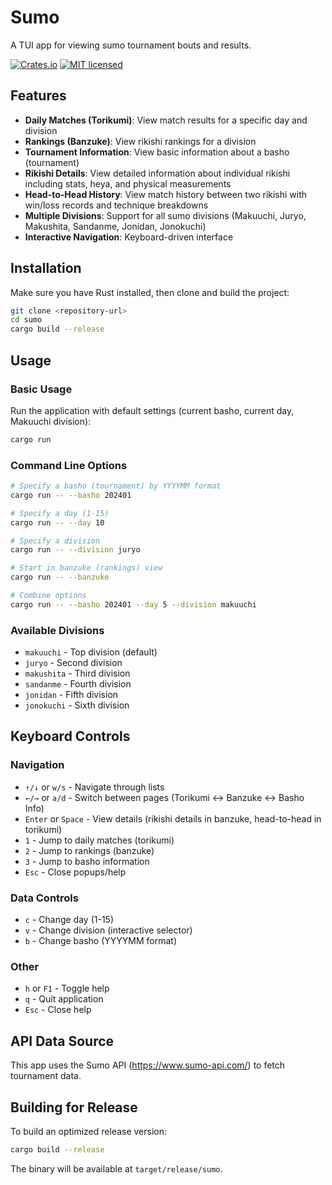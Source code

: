 # Sumo

A TUI app for viewing sumo tournament bouts and results.

[![Crates.io][crates-badge]][crates-url]
[![MIT licensed][mit-badge]][mit-url]

[crates-badge]:https://img.shields.io/crates/v/sumo.svg 
[crates-url]: https://crates.io/crates/sumo
[mit-badge]: https://img.shields.io/badge/license-MIT-blue.svg
[mit-url]: https://github.com/yu-eric/sumo/blob/main/LICENSE

## Features

- **Daily Matches (Torikumi)**: View match results for a specific day and division
- **Rankings (Banzuke)**: View rikishi rankings for a division
- **Tournament Information**: View basic information about a basho (tournament)
- **Rikishi Details**: View detailed information about individual rikishi including stats, heya, and physical measurements
- **Head-to-Head History**: View match history between two rikishi with win/loss records and technique breakdowns
- **Multiple Divisions**: Support for all sumo divisions (Makuuchi, Juryo, Makushita, Sandanme, Jonidan, Jonokuchi)
- **Interactive Navigation**: Keyboard-driven interface

## Installation

Make sure you have Rust installed, then clone and build the project:

```bash
git clone <repository-url>
cd sumo
cargo build --release
```

## Usage

### Basic Usage

Run the application with default settings (current basho, current day, Makuuchi division):

```bash
cargo run
```

### Command Line Options

```bash
# Specify a basho (tournament) by YYYYMM format
cargo run -- --basho 202401

# Specify a day (1-15)
cargo run -- --day 10

# Specify a division
cargo run -- --division juryo

# Start in banzuke (rankings) view
cargo run -- --banzuke

# Combine options
cargo run -- --basho 202401 --day 5 --division makuuchi
```

### Available Divisions

- `makuuchi` - Top division (default)
- `juryo` - Second division
- `makushita` - Third division
- `sandanme` - Fourth division
- `jonidan` - Fifth division
- `jonokuchi` - Sixth division

## Keyboard Controls

### Navigation
- `↑/↓` or `w/s` - Navigate through lists
- `←/→` or `a/d` - Switch between pages (Torikumi ↔ Banzuke ↔ Basho Info)
- `Enter` or `Space` - View details (rikishi details in banzuke, head-to-head in torikumi)
- `1` - Jump to daily matches (torikumi)
- `2` - Jump to rankings (banzuke)
- `3` - Jump to basho information
- `Esc` - Close popups/help

### Data Controls
- `c` - Change day (1-15)
- `v` - Change division (interactive selector)
- `b` - Change basho (YYYYMM format)

### Other
- `h` or `F1` - Toggle help
- `q` - Quit application
- `Esc` - Close help

## API Data Source

This app uses the Sumo API (https://www.sumo-api.com/) to fetch tournament data.

## Building for Release

To build an optimized release version:

```bash
cargo build --release
```

The binary will be available at `target/release/sumo`.

